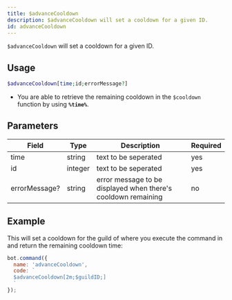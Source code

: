 ```yaml
---
title: $advanceCooldown 
description: $advanceCooldown will set a cooldown for a given ID.
id: advanceCooldown
---
```


`$advanceCooldown` will set a cooldown for a given ID.

## Usage

```php
$advanceCooldown[time;id;errorMessage?]
```

* You are able to retrieve the remaining cooldown in the `$cooldown` function by using **`%time%`**.

## Parameters 


| Field         | Type    | Description                                                   | Required |
| ------------- | ------- | ------------------------------------------------------------- | -------- |
| time          | string  | text to be seperated                                          | yes      |
| id            | integer | text to be seperated                                          | yes      |
| errorMessage? | string  | error message to be displayed when there's cooldown remaining | no       |


## Example

This will set a cooldown for the guild of where you execute the command in and return the remaining cooldown time:

```javascript
bot.command({
  name: 'advanceCooldown',
  code: `
  $advanceCooldown[2m;$guildID;]
  `
});
```